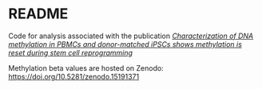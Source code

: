 # README

Code for analysis associated with the publication [_Characterization of DNA methylation in PBMCs and donor-matched iPSCs shows methylation is reset during stem cell reprogramming_](https://doi.org/10.1101/2024.12.13.627515 )

Methylation beta values are hosted on Zenodo: https://doi.org/10.5281/zenodo.15191371
